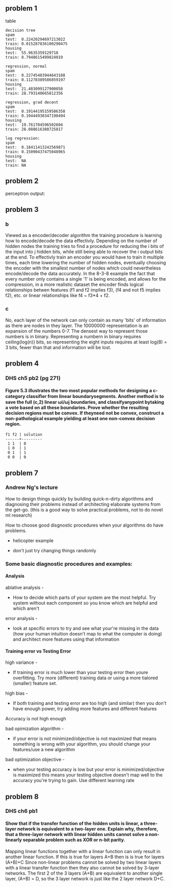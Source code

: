 ## problem 1

table

    decision tree
    spam
    test:  0.22420294697213022
    train: 0.015287836100290475
    housing
    test:  55.9635359129718
    train: 8.7948615499824019

    regression, normal
    spam
    test:  0.22745483944643188
    train: 0.11278389586859197
    housing
    test:  21.483099127900058
    train: 28.793140665812356

    regression, grad decent
    spam
    test:  0.19144195159586358
    train: 0.19444930347198494
    housing
    test:  19.761704596502604
    train: 28.088616380725817

    log regression:
    spam
    test:  0.18411413242569871
    train: 0.15090437475048965
    housing
    test:  NA
    train: NA


## problem 2

perceptron output:


## problem 3

### b

Viewed as a encoder/decoder algorithm the training procedure is learning how to encode/decode the data effectivly. Depending on the number of hidden nodes the training tries to find a procedure for reducing the i bits of the input into j hidden bits, while still being able to recover the i output bits at the end. To effectivly train an encoder you would have to train it multiple times, each time lowering the number of hidden nodes, eventually choosing the encoder with the smallest number of nodes which could nevertheless encode/decode the data accurately. In the 8-3-8 example the fact that every number only contains a single '1' is being encoded, and allows for the compression, in a more realistic dataset the encoder finds logical relationships betwen features (f1 and f2 implies f3), (f4 and not f5 implies f2), etc. or linear relationships like f4 ~ f3*4 + f2.

### c

No, each layer of the network can only contain as many 'bits' of information as there are nodes in they layer. The 10000000 representation is an expansion of the numbers 0-7. The densest way to represent those numbers is in binary. Representing a numbern in binary requires ceiling(log(n)) bits, so representing the eight inputs requires at least log(8) = 3 bits, fewer than that and information will be lost.


## problem 4

### DHS ch5 pb2 (pg 271)

#### Figure 5.3 illustrates the two most popular methods for designing a c-category classiﬁer from linear boundarysegments. Another method is to save the full (c,2) linear ωi/ωj boundaries, and classifyanypoint bytaking a vote based on all these boundaries. Prove whether the resulting decision regions must be convex. If theyneed not be convex, construct a non-pathological example yielding at least one non-convex decision region.

    f1 f2 | solution
    ------+---------
     1 1  | 0
     1 0  | 1
     0 1  | 1
     0 0  | 0


## problem 7

### Andrew Ng's lecture

How to design things quickly by building quick-n-dirty algorithms and diagnosing their problems instead of architecting elaborate systems from the get-go. (this is a good way to solve practical problems, not to do novel ml research)

How to choose good disgnostic procedures when your algorithms do have problems.

* helicopter example

* don't just try changing things randomly

### Some basic diagnostic procedures and examples:

#### Analysis

ablative analysis -

* How to decide which parts of your system are the most helpful. Try system without each component so you know which are helpful and which aren't

error analysis -

* look at specific errors to try and see what your're missing in the data (how your human intuition doesn't map to what the computer is doing) and architect more features using that information

#### Training error vs Testing Error

high variance -

* If training error is much lower than your testing error then youre overfitting. Try more (different) training data or using a more tialored (smaller) feature set.

high bias -

* If both training and testing error are too high (and similar) then you don't have enough power, try adding more features and different features

Accuracy is not high enough

bad opimization algorithm -

* if your error is not minimized/objective is not maximized that means something is wrong with your algorithm, you should change your features/use a new algorithm

bad optimization objective -

* when your testing accuracy is low but your error is minimized/objective is maximized this means your testing objective doesn't map well to the accuracy you're trying to gain. Use different learning rate



## problem 8

### DHS ch6 pb1

#### Show that if the transfer function of the hidden units is linear, a three-layer network is equivalent to a two-layer one. Explain why, therefore, that a three-layer network with linear hidden units cannot solve a non-linearly separable problem such as XOR or n-bit parity.

Mapping linear functions together with a linear function can only result in another linear function. If this is true for layers A+B then is is true for layers (A+B)+C
Since non-linear problems cannot be solved by two linear layers with a linear transfer function then they also cannot be solved by 3-layer networks. The first 2 of the 3 layers (A+B) are equivalent to another single layer, (A+B) = D, so the 3 layer network is just like the 2 layer network D+C.
